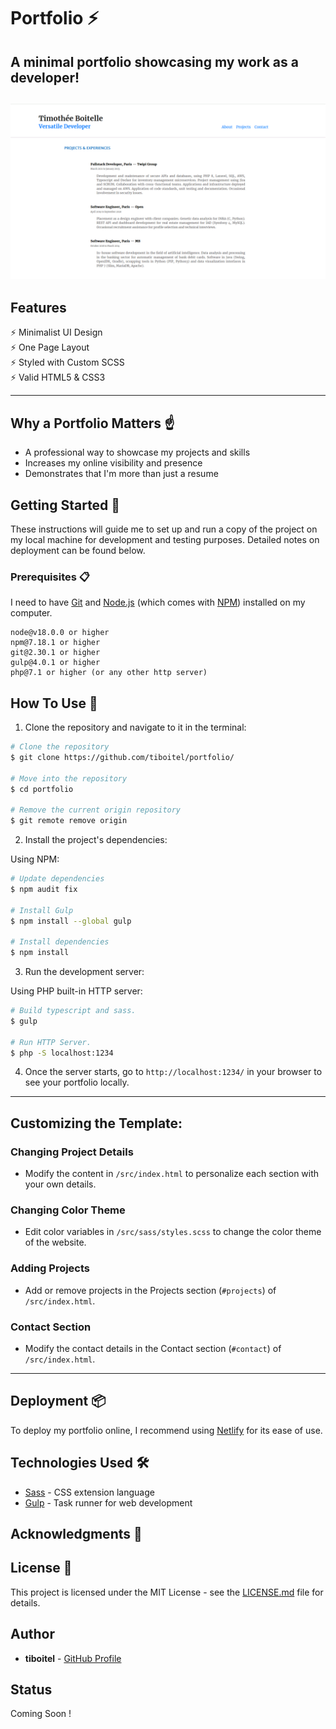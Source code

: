 # Portfolio ⚡️

## A minimal portfolio showcasing my work as a developer!

<h2 align="center">
  <img src="./exemple/portfolio-exemple.gif" alt="My Portfolio" width="600px" />
  <br>
</h2>

## Features

⚡️ Minimalist UI Design \
⚡️ One Page Layout\
⚡️ Styled with Custom SCSS\
⚡️ Valid HTML5 & CSS3

---

## Why a Portfolio Matters ☝️

- A professional way to showcase my projects and skills
- Increases my online visibility and presence
- Demonstrates that I'm more than just a resume

## Getting Started 🚀

These instructions will guide me to set up and run a copy of the project on my local machine for development and testing purposes. Detailed notes on deployment can be found below.

### Prerequisites 📋

I need to have [Git](https://git-scm.com) and [Node.js](https://nodejs.org/en/download/) (which comes with [NPM](http://npmjs.com)) installed on my computer.

```
node@v18.0.0 or higher
npm@7.18.1 or higher
git@2.30.1 or higher
gulp@4.0.1 or higher
php@7.1 or higher (or any other http server)
```

## How To Use 🔧

1. Clone the repository and navigate to it in the terminal:

```bash
# Clone the repository
$ git clone https://github.com/tiboitel/portfolio/

# Move into the repository
$ cd portfolio

# Remove the current origin repository
$ git remote remove origin

```

2. Install the project's dependencies:

Using NPM:

```bash
# Update dependencies
$ npm audit fix

# Install Gulp
$ npm install --global gulp

# Install dependencies
$ npm install
```


3. Run the development server:

Using PHP built-in HTTP server:

```bash
# Build typescript and sass.
$ gulp

# Run HTTP Server.
$ php -S localhost:1234
```

4. Once the server starts, go to `http://localhost:1234/` in your browser to see your portfolio locally.

---

## Customizing the Template:

### Changing Project Details

- Modify the content in `/src/index.html` to personalize each section with your own details.

### Changing Color Theme

- Edit color variables in `/src/sass/styles.scss` to change the color theme of the website.

### Adding Projects

- Add or remove projects in the Projects section (`#projects`) of `/src/index.html`.

### Contact Section

- Modify the contact details in the Contact section (`#contact`) of `/src/index.html`.

---

## Deployment 📦

To deploy my portfolio online, I recommend using [Netlify](https://netlify.com) for its ease of use.

## Technologies Used 🛠️

- [Sass](https://sass-lang.com/documentation) - CSS extension language
- [Gulp](https://gulpjs.com/) - Task runner for web development

## Acknowledgments 🎁



## License 📄

This project is licensed under the MIT License - see the [LICENSE.md](LICENSE.md) file for details.

## Author

- **tiboitel** - [GitHub Profile](https://github.com/tiboitel)

## Status

Coming Soon !
